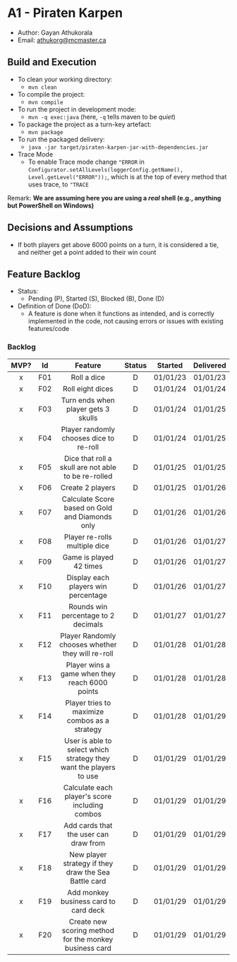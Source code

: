 # A1 - Piraten Karpen

  * Author: Gayan Athukorala
  * Email: athukorg@mcmaster.ca

## Build and Execution

  * To clean your working directory:
    * `mvn clean`
  * To compile the project:
    * `mvn compile`
  * To run the project in development mode:
    * `mvn -q exec:java` (here, `-q` tells maven to be _quiet_)
  * To package the project as a turn-key artefact:
    * `mvn package`
  * To run the packaged delivery:
    * `java -jar target/piraten-karpen-jar-with-dependencies.jar` 
  * Trace Mode
    * To enable Trace mode change `"ERROR` in `Configurator.setAllLevels(loggerConfig.getName(), Level.getLevel("ERROR"));`, which is at the top of every method that uses trace, to `"TRACE`


Remark: **We are assuming here you are using a _real_ shell (e.g., anything but PowerShell on Windows)**

## Decisions and Assumptions
* If both players get above 6000 points on a turn, it is considered a tie, and neither get a point added to their win count

## Feature Backlog

 * Status: 
   * Pending (P), Started (S), Blocked (B), Done (D)
 * Definition of Done (DoD):
   * A feature is done when it functions as intended, and is correctly implemented in the code, not causing errors or issues with existing features/code

### Backlog 

| MVP? | Id  |                              Feature                               | Status |  Started   | Delivered |
|:----:|:---:|:------------------------------------------------------------------:|:------:|:----------:|:---------:|
|  x   | F01 |                            Roll a dice                             |   D    |  01/01/23  | 01/01/23  |
|  x   | F02 |                          Roll eight dices                          |   D    |  01/01/24  | 01/01/24  |
|  x   | F03 |                Turn ends when player gets 3 skulls                 |   D    |  01/01/24  | 01/01/25  |
|  x   | F04 |              Player randomly chooses dice to re-roll               |   D    |  01/01/24  | 01/01/25  |
|  x   | F05 |        Dice that roll a skull are not able to be re-rolled         |   D    |  01/01/25  | 01/01/25  |
|  x   | F06 |                          Create 2 players                          |   D    |  01/01/25  | 01/01/26  |
|  x   | F07 |          Calculate Score based on Gold and Diamonds only           |   D    |  01/01/26  | 01/01/26  |
|  x   | F08 |                   Player re-rolls multiple dice                    |   D    |  01/01/26  | 01/01/27  |
|  x   | F09 |                      Game is played 42 times                       |   D    |  01/01/26  | 01/01/27  |
|  x   | F10 |                Display each players win percentage                 |   D    |  01/01/26  | 01/01/27  |
|  x   | F11 |                Rounds win percentage to 2 decimals                 |   D    |  01/01/27  | 01/01/27  |
|  x   | F12 |         Player Randomly chooses whether they will re-roll          |   D    |  01/01/28  | 01/01/28  |
|  x   | F13 |           Player wins a game when they reach 6000 points           |   D    |  01/01/28  | 01/01/28  |
|  x   | F14 |           Player tries to maximize combos as a strategy            |   D    |  01/01/28  | 01/01/29  |
|  x   | F15 | User is able to select which strategy they want the players to use |   D    |  01/01/29  | 01/01/29  |
|  x   | F16 |           Calculate each player's score including combos           |   D    |  01/01/29  | 01/01/29  |
|  x   | F17 |               Add cards that the user can draw from                |   D    |  01/01/29  | 01/01/29  |
|  x   | F18 |        New player strategy if they draw the Sea Battle card        |   D    |  01/01/29  | 01/01/29  |
|  x   | F19 |               Add monkey business card to card deck                |   D    |  01/01/29  | 01/01/29  |
|  x   | F20 |       Create new scoring method for the monkey business card       |   D    |  01/01/29  | 01/01/29  |

